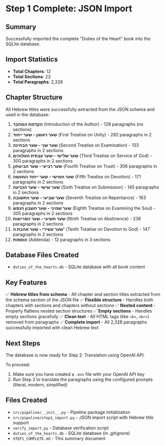 # Step 1 Complete: JSON Import

## Summary

Successfully imported the complete "Duties of the Heart" book into the SQLite database.

## Import Statistics

- **Total Chapters**: 12
- **Total Sections**: 23
- **Total Paragraphs**: 2,328

## Chapter Structure

All Hebrew titles were successfully extracted from the JSON schema and used in the database:

1. **הקדמת המחבר** (Introduction of the Author) - 128 paragraphs (no sections)
2. **שער ראשון - שער ייחוד** (First Treatise on Unity) - 282 paragraphs in 2 sections
3. **שער שני - שער הבחינה** (Second Treatise on Examination) - 133 paragraphs in 2 sections
4. **שער שלישי - שער עבודת האלוהים** (Third Treatise on Service of God) - 300 paragraphs in 2 sections
5. **שער רביעי - שער הביטחון** (Fourth Treatise on Trust) - 306 paragraphs in 2 sections
6. **שער חמישי - שער ייחוד המעשה** (Fifth Treatise on Devotion) - 171 paragraphs in 2 sections
7. **שער שישי - שער הכניעה** (Sixth Treatise on Submission) - 145 paragraphs in 2 sections
8. **שער שביעי - שער התשובה** (Seventh Treatise on Repentance) - 163 paragraphs in 2 sections
9. **שער שמיני - שער חשבון הנפש** (Eighth Treatise on Examining the Soul) - 305 paragraphs in 2 sections
10. **שער תשיעי - שער הפרישות** (Ninth Treatise on Abstinence) - 236 paragraphs in 2 sections
11. **שער עשירי - שער אהבת ה'** (Tenth Treatise on Devotion to God) - 147 paragraphs in 2 sections
12. **הוספות** (Addenda) - 12 paragraphs in 3 sections

## Database Files Created

- `duties_of_the_hearts.db` - SQLite database with all book content

## Key Features

✅ **Hebrew titles from schema** - All chapter and section titles extracted from the schema section of the JSON file
✅ **Flexible structure** - Handles both chapters with sections and chapters without sections
✅ **Nested content** - Properly flattens nested section structures
✅ **Empty sections** - Handles empty sections gracefully
✅ **Clean text** - All HTML tags (like `<b>`, `<br>`) removed from paragraphs
✅ **Complete import** - All 2,328 paragraphs successfully imported with clean Hebrew text

## Next Steps

The database is now ready for Step 2: Translation using OpenAI API.

To proceed:
1. Make sure you have created a `.env` file with your OpenAI API key
2. Run Step 2 to translate the paragraphs using the configured prompts (literal, modern, simplified)

## Files Created

- `src/pipeline/__init__.py` - Pipeline package initialization
- `src/pipeline/step1_import.py` - JSON import script with Hebrew title support
- `verify_import.py` - Database verification script
- `duties_of_the_hearts.db` - SQLite database (in .gitignore)
- `STEP1_COMPLETE.md` - This summary document

